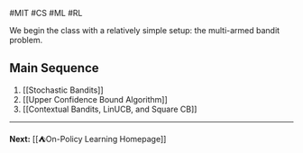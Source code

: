 #MIT #CS #ML #RL 

We begin the class with a relatively simple setup: the multi-armed bandit problem. 
## Main Sequence

1. [[Stochastic Bandits]]
2. [[Upper Confidence Bound Algorithm]]
3. [[Contextual Bandits, LinUCB, and Square CB]]

---

**Next:** [[⛺On-Policy Learning Homepage]]